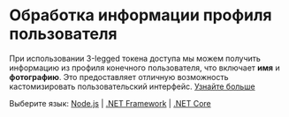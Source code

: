 # Обработка информации профиля пользователя

При использовании 3-legged токена доступа мы можем получить информацию из профиля конечного пользователя, что включает **имя** и **фотографию**. Это предоставляет отличную возможность кастомизировать пользовательский интерфейс. [Узнайте больше](https://developer.autodesk.com/en/docs/oauth/v2/reference/http/users-@me-GET/)

Выберите язык: [Node.js](oauth/user/nodejs) | [.NET Framework](oauth/user/net) | [.NET Core](oauth/user/netcore)
